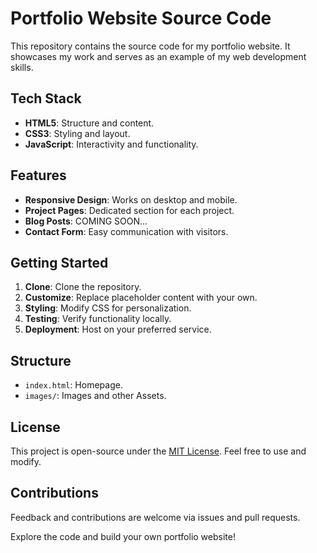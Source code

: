 # Portfolio Website Source Code

This repository contains the source code for my portfolio website. It showcases my work and serves as an example of my web development skills.

## Tech Stack

- **HTML5**: Structure and content.
- **CSS3**: Styling and layout.
- **JavaScript**: Interactivity and functionality.

## Features

- **Responsive Design**: Works on desktop and mobile.
- **Project Pages**: Dedicated section for each project.
- **Blog Posts**: COMING SOON...
- **Contact Form**: Easy communication with visitors.

## Getting Started

1. **Clone**: Clone the repository.
2. **Customize**: Replace placeholder content with your own.
3. **Styling**: Modify CSS for personalization.
4. **Testing**: Verify functionality locally.
5. **Deployment**: Host on your preferred service.

## Structure

- `index.html`: Homepage.
- `images/`: Images and other Assets.

## License

This project is open-source under the [MIT License](LICENSE). Feel free to use and modify.

## Contributions

Feedback and contributions are welcome via issues and pull requests.

Explore the code and build your own portfolio website!
